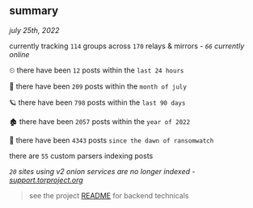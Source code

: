 
## summary
_july 25th, 2022_

currently tracking `114` groups across `170` relays & mirrors - _`66` currently online_

⏲ there have been `12` posts within the `last 24 hours`

🦈 there have been `209` posts within the `month of july`

🪐 there have been `798` posts within the `last 90 days`

🏚 there have been `2057` posts within the `year of 2022`

🦕 there have been `4343` posts `since the dawn of ransomwatch`

there are `55` custom parsers indexing posts

_`20` sites using v2 onion services are no longer indexed - [support.torproject.org](https://support.torproject.org/onionservices/v2-deprecation/)_

> see the project [README](https://github.com/joshhighet/ransomwatch#ransomwatch--) for backend technicals
